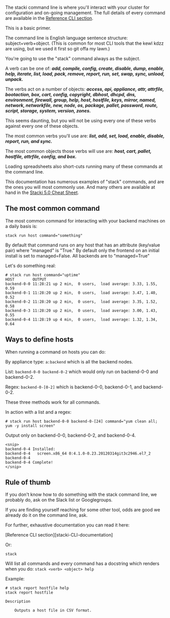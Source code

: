 The stacki command line is where you'll interact with your cluster for configuration and on-going management. The full details of every command are available in the [Reference CLI section](stacki-CLI-documentation).

This is a basic primer.

The command line is English language sentence structure: subject+verb+object.
(This is common for most CLI tools that the kewl kdzz are using, but we used it first so git offa my lawn.)

You're going to use the "stack" command always as the subject.

A verb can be one of: ***add, compile, config, create, disable, dump, enable, help, iterate, list, load, pack, remove, report, run, set, swap, sync, unload, unpack.***

The verbs act on a number of objects: ***access, api, appliance, attr, attrfile, bootaction, box, cart, config, copyright, dbhost, dhcpd, dns, environment, firewall, group, help, host, hostfile, keys, mirror, named, network, networkfile, new, node, os, package, pallet, password, route, script, storage, system, version, zones.***

This seems daunting, but you will not be using every one of these verbs against every one of these objects.

The most common verbs you'll use are: ***list, add, set, load, enable, disable, report, run, and sync.***

The most common objects those verbs will use are: ***host, cart, pallet, hostfile, attrfile, config, and box.***

Loading spreadsheets also short-cuts running many of these commands at the command line.

This documentation has numerous examples of "stack" commands, and are the ones you will most commonly use. And many others are available at hand in the [Stacki 5.0 Cheat Sheet](CheatSheet).

## The most common command

The most common command for interacting with your backend machines on a daily basis is:

`stack run host command="something"`

By default that command runs on any host that has an attribute (key/value pair) where "managed" is "True." By default only the frontend on an initial install is set to managed=False. All backends are to "managed=True"

Let's do something real:

```
# stack run host command="uptime"
HOST        OUTPUT
backend-0-0 11:28:21 up 2 min,  0 users,  load average: 3.33, 1.55, 0.59
backend-0-1 11:28:20 up 2 min,  0 users,  load average: 3.47, 1.40, 0.52
backend-0-2 11:28:20 up 2 min,  0 users,  load average: 3.35, 1.52, 0.58
backend-0-3 11:28:20 up 2 min,  0 users,  load average: 3.00, 1.43, 0.55
backend-0-4 11:28:19 up 4 min,  0 users,  load average: 1.32, 1.34, 0.64
```

## Ways to define hosts

When running a command on hosts you can do:

By appliance type:
`a:backend` which is all the backend nodes.

List:
`backend-0-0 backend-0-2` which would only run on backend-0-0 and backend-0-2.

Regex:
`backend-0-[0-2]` which is backend-0-0, backend-0-1, and backend-0-2.

These three methods work for all commands.

In action with a list and a regex:

```
# stack run host backend-0-0 backend-0-[24] command="yum clean all; yum -y install screen"
```

Output only on backend-0-0, backend-0-2, and backend-0-4.
```
<snip>
backend-0-4 Installed:
backend-0-4   screen.x86_64 0:4.1.0-0.23.20120314git3c2946.el7_2
backend-0-4
backend-0-4 Complete!
</snip>
```

## Rule of thumb

If you don't know how to do something with the stack command line, we probably do, ask on the Slack list or Googlegroups.

If you are finding yourself reaching for some other tool, odds are good we already do it on the command line, ask.

For further, exhaustive documentation you can read it here:

[Reference CLI section][stacki-CLI-documentation]

Or:

```
stack
```

Will list all commands and every command has a docstring which renders when you do: `stack <verb> <object> help`

Example:

```
# stack report hostfile help
stack report hostfile

Description

	Outputs a host file in CSV format.
```

